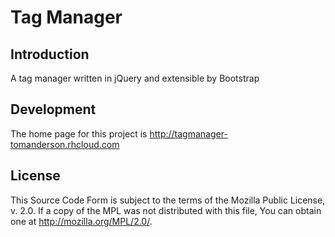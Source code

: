 Tag Manager
===========

Introduction
------------
A tag manager written in jQuery and extensible by Bootstrap

Development
------------------
The home page for this project is http://tagmanager-tomanderson.rhcloud.com

License
-------
This Source Code Form is subject to the terms of the Mozilla Public License, v. 2.0. If a copy of the MPL was not distributed with this file, You can obtain one at http://mozilla.org/MPL/2.0/.
